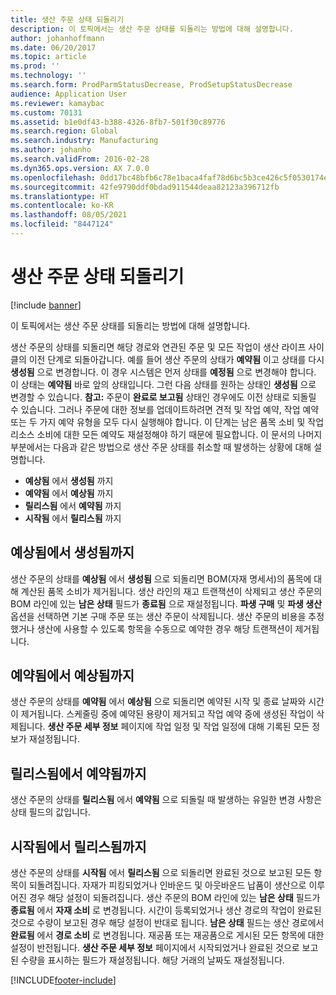 ```yaml
---
title: 생산 주문 상태 되돌리기
description: 이 토픽에서는 생산 주문 상태를 되돌리는 방법에 대해 설명합니다.
author: johanhoffmann
ms.date: 06/20/2017
ms.topic: article
ms.prod: ''
ms.technology: ''
ms.search.form: ProdParmStatusDecrease, ProdSetupStatusDecrease
audience: Application User
ms.reviewer: kamaybac
ms.custom: 70131
ms.assetid: b1e0df43-b388-4326-8fb7-501f30c89776
ms.search.region: Global
ms.search.industry: Manufacturing
ms.author: johanho
ms.search.validFrom: 2016-02-28
ms.dyn365.ops.version: AX 7.0.0
ms.openlocfilehash: 0dd17bc48bfb6c78e1baca4faf78d6bc5b3ce426c5f0530174eccd95536a5859
ms.sourcegitcommit: 42fe9790ddf0bdad911544deaa82123a396712fb
ms.translationtype: HT
ms.contentlocale: ko-KR
ms.lasthandoff: 08/05/2021
ms.locfileid: "8447124"
---
```

# <a name="reverse-the-production-order-status"></a>생산 주문 상태 되돌리기

[!include [banner](../includes/banner.md)]

이 토픽에서는 생산 주문 상태를 되돌리는 방법에 대해 설명합니다. 

생산 주문의 상태를 되돌리면 해당 경로와 연관된 주문 및 모든 작업이 생산 라이프 사이클의 이전 단계로 되돌아갑니다. 예를 들어 생산 주문의 상태가 **예약됨** 이고 상태를 다시 **생성됨** 으로 변경합니다. 이 경우 시스템은 먼저 상태를 **예정됨** 으로 변경해야 합니다. 이 상태는 **예약됨** 바로 앞의 상태입니다. 그런 다음 상태를 원하는 상태인 **생성됨** 으로 변경할 수 있습니다. **참고:** 주문이 **완료로 보고됨** 상태인 경우에도 이전 상태로 되돌릴 수 있습니다. 그러나 주문에 대한 정보를 업데이트하려면 견적 및 작업 예약, 작업 예약 또는 두 가지 예약 유형을 모두 다시 실행해야 합니다. 이 단계는 남은 품목 소비 및 작업 리소스 소비에 대한 모든 예약도 재설정해야 하기 때문에 필요합니다. 이 문서의 나머지 부분에서는 다음과 같은 방법으로 생산 주문 상태를 취소할 때 발생하는 상황에 대해 설명합니다.

-   **예상됨** 에서 **생성됨** 까지
-   **예약됨** 에서 **예상됨** 까지
-   **릴리스됨** 에서 **예약됨** 까지
-   **시작됨** 에서 **릴리스됨** 까지

## <a name="from-estimated-to-created"></a>예상됨에서 생성됨까지
생산 주문의 상태를 **예상됨** 에서 **생성됨** 으로 되돌리면 BOM(자재 명세서)의 품목에 대해 계산된 품목 소비가 제거됩니다. 생산 라인의 재고 트랜잭션이 삭제되고 생산 주문의 BOM 라인에 있는 **남은 상태** 필드가 **종료됨** 으로 재설정됩니다. **파생 구매** 및 **파생 생산** 옵션을 선택하면 기본 구매 주문 또는 생산 주문이 삭제됩니다. 생산 주문의 비용을 추정했거나 생산에 사용할 수 있도록 항목을 수동으로 예약한 경우 해당 트랜잭션이 제거됩니다.

## <a name="from-scheduled-to-estimated"></a>예약됨에서 예상됨까지
생산 주문의 상태를 **예약됨** 에서 **예상됨** 으로 되돌리면 예약된 시작 및 종료 날짜와 시간이 제거됩니다. 스케줄링 중에 예약된 용량이 제거되고 작업 예약 중에 생성된 작업이 삭제됩니다. **생산 주문 세부 정보** 페이지에 작업 일정 및 작업 일정에 대해 기록된 모든 정보가 재설정됩니다.

## <a name="from-released-to-scheduled"></a>릴리스됨에서 예약됨까지
생산 주문의 상태를 **릴리스됨** 에서 **예약됨** 으로 되돌릴 때 발생하는 유일한 변경 사항은 상태 필드의 값입니다.

## <a name="from-started-to-released"></a>시작됨에서 릴리스됨까지
생산 주문의 상태를 **시작됨** 에서 **릴리스됨** 으로 되돌리면 완료된 것으로 보고된 모든 항목이 되돌려집니다. 자재가 피킹되었거나 인바운드 및 아웃바운드 납품이 생산으로 이루어진 경우 해당 설정이 되돌려집니다. 생산 주문의 BOM 라인에 있는 **남은 상태** 필드가 **종료됨** 에서 **자재 소비** 로 변경됩니다. 시간이 등록되었거나 생산 경로의 작업이 완료된 것으로 수량이 보고된 경우 해당 설정이 반대로 됩니다. **남은 상태** 필드는 생산 경로에서 **완료됨** 에서 **경로 소비** 로 변경됩니다. 재공품 또는 재공품으로 게시된 모든 항목에 대한 설정이 반전됩니다. **생산 주문 세부 정보** 페이지에서 시작되었거나 완료된 것으로 보고된 수량을 표시하는 필드가 재설정됩니다. 해당 거래의 날짜도 재설정됩니다.





[!INCLUDE[footer-include](../../includes/footer-banner.md)]